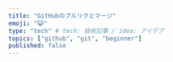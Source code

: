 ```yaml
---
title: "GitHubのプルリクとマージ"
emoji: "😺"
type: "tech" # tech: 技術記事 / idea: アイデア
topics: ["github", "git", "beginner"]
published: false
---
```

